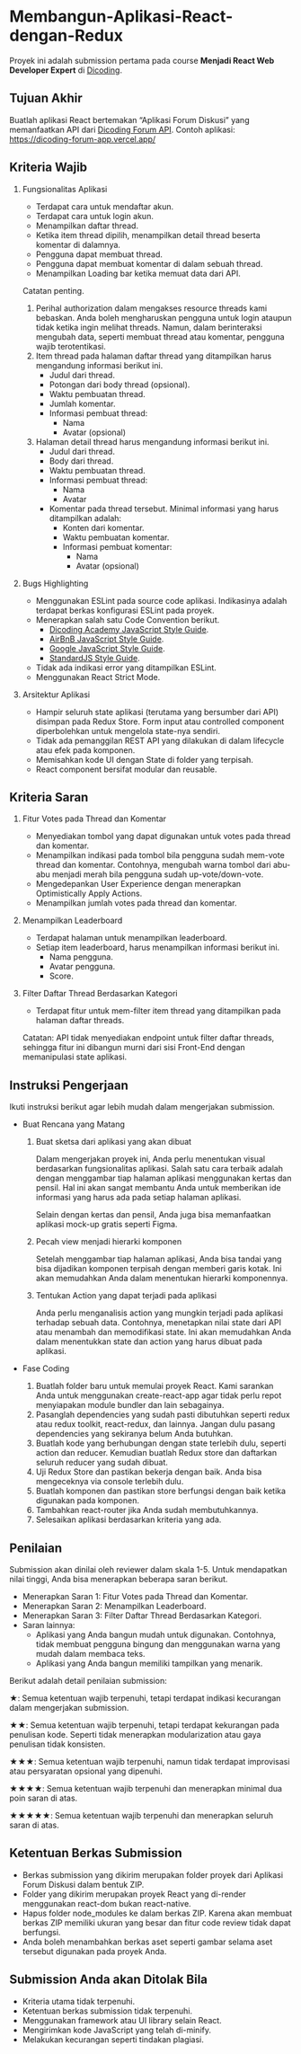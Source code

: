 # Membangun-Aplikasi-React-dengan-Redux

Proyek ini adalah submission pertama pada course **Menjadi React Web Developer Expert** di [Dicoding](dicoding.com).

## Tujuan Akhir

Buatlah aplikasi React bertemakan “Aplikasi Forum Diskusi” yang memanfaatkan API dari [Dicoding Forum API](https://forum-api.dicoding.dev/v1/). Contoh aplikasi: https://dicoding-forum-app.vercel.app/

## Kriteria Wajib

1. Fungsionalitas Aplikasi

   - Terdapat cara untuk mendaftar akun.
   - Terdapat cara untuk login akun.
   - Menampilkan daftar thread.
   - Ketika item thread dipilih, menampilkan detail thread beserta komentar di dalamnya.
   - Pengguna dapat membuat thread.
   - Pengguna dapat membuat komentar di dalam sebuah thread.
   - Menampilkan Loading bar ketika memuat data dari API.

   Catatan penting.

   1. Perihal authorization dalam mengakses resource threads kami bebaskan. Anda boleh mengharuskan pengguna untuk login ataupun tidak ketika ingin melihat threads. Namun, dalam berinteraksi mengubah data, seperti membuat thread atau komentar, pengguna wajib terotentikasi.
   2. Item thread pada halaman daftar thread yang ditampilkan harus mengandung informasi berikut ini.
      - Judul dari thread.
      - Potongan dari body thread (opsional).
      - Waktu pembuatan thread.
      - Jumlah komentar.
      - Informasi pembuat thread:
        - Nama
        - Avatar (opsional)
   3. Halaman detail thread harus mengandung informasi berikut ini.
      - Judul dari thread.
      - Body dari thread.
      - Waktu pembuatan thread.
      - Informasi pembuat thread:
        - Nama
        - Avatar
      - Komentar pada thread tersebut. Minimal informasi yang harus ditampilkan adalah:
        - Konten dari komentar.
        - Waktu pembuatan komentar.
        - Informasi pembuat komentar:
          - Nama
          - Avatar (opsional)

2. Bugs Highlighting

   - Menggunakan ESLint pada source code aplikasi. Indikasinya adalah terdapat berkas konfigurasi ESLint pada proyek.
   - Menerapkan salah satu Code Convention berikut.
     - [Dicoding Academy JavaScript Style Guide](https://github.com/dicodingacademy/javascript-style-guide).
     - [AirBnB JavaScript Style Guide](https://github.com/airbnb/javascript).
     - [Google JavaScript Style Guide](https://google.github.io/styleguide/jsguide.html).
     - [StandardJS Style Guide](https://standardjs.com/).
   - Tidak ada indikasi error yang ditampilkan ESLint.
   - Menggunakan React Strict Mode.

3. Arsitektur Aplikasi

   - Hampir seluruh state aplikasi (terutama yang bersumber dari API) disimpan pada Redux Store. Form input atau controlled component diperbolehkan untuk mengelola state-nya sendiri.
   - Tidak ada pemanggilan REST API yang dilakukan di dalam lifecycle atau efek pada komponen.
   - Memisahkan kode UI dengan State di folder yang terpisah.
   - React component bersifat modular dan reusable.

## Kriteria Saran

1. Fitur Votes pada Thread dan Komentar

   - Menyediakan tombol yang dapat digunakan untuk votes pada thread dan komentar.
   - Menampilkan indikasi pada tombol bila pengguna sudah mem-vote thread dan komentar. Contohnya, mengubah warna tombol dari abu-abu menjadi merah bila pengguna sudah up-vote/down-vote.
   - Mengedepankan User Experience dengan menerapkan Optimistically Apply Actions.
   - Menampilkan jumlah votes pada thread dan komentar.

2. Menampilkan Leaderboard

   - Terdapat halaman untuk menampilkan leaderboard.
   - Setiap item leaderboard, harus menampilkan informasi berikut ini.
     - Nama pengguna.
     - Avatar pengguna.
     - Score.

3. Filter Daftar Thread Berdasarkan Kategori

   - Terdapat fitur untuk mem-filter item thread yang ditampilkan pada halaman daftar threads.

   Catatan: API tidak menyediakan endpoint untuk filter daftar threads, sehingga fitur ini dibangun murni dari sisi Front-End dengan memanipulasi state aplikasi.

## Instruksi Pengerjaan

Ikuti instruksi berikut agar lebih mudah dalam mengerjakan submission.

- Buat Rencana yang Matang

  1. Buat sketsa dari aplikasi yang akan dibuat

     Dalam mengerjakan proyek ini, Anda perlu menentukan visual berdasarkan fungsionalitas aplikasi. Salah satu cara terbaik adalah dengan menggambar tiap halaman aplikasi menggunakan kertas dan pensil. Hal ini akan sangat membantu Anda untuk memberikan ide informasi yang harus ada pada setiap halaman aplikasi.

     Selain dengan kertas dan pensil, Anda juga bisa memanfaatkan aplikasi mock-up gratis seperti Figma.

  2. Pecah view menjadi hierarki komponen

     Setelah menggambar tiap halaman aplikasi, Anda bisa tandai yang bisa dijadikan komponen terpisah dengan memberi garis kotak. Ini akan memudahkan Anda dalam menentukan hierarki komponennya.

  3. Tentukan Action yang dapat terjadi pada aplikasi

     Anda perlu menganalisis action yang mungkin terjadi pada aplikasi terhadap sebuah data. Contohnya, menetapkan nilai state dari API atau menambah dan memodifikasi state. Ini akan memudahkan Anda dalam menentukkan state dan action yang harus dibuat pada aplikasi.

- Fase Coding

  1. Buatlah folder baru untuk memulai proyek React. Kami sarankan Anda untuk menggunakan create-react-app agar tidak perlu repot menyiapakan module bundler dan lain sebagainya.
  2. Pasanglah dependencies yang sudah pasti dibutuhkan seperti redux atau redux toolkit, react-redux, dan lainnya. Jangan dulu pasang dependencies yang sekiranya belum Anda butuhkan.
  3. Buatlah kode yang berhubungan dengan state terlebih dulu, seperti action dan reducer. Kemudian buatlah Redux store dan daftarkan seluruh reducer yang sudah dibuat.
  4. Uji Redux Store dan pastikan bekerja dengan baik. Anda bisa mengeceknya via console terlebih dulu.
  5. Buatlah komponen dan pastikan store berfungsi dengan baik ketika digunakan pada komponen.
  6. Tambahkan react-router jika Anda sudah membutuhkannya.
  7. Selesaikan aplikasi berdasarkan kriteria yang ada.

## Penilaian

Submission akan dinilai oleh reviewer dalam skala 1-5. Untuk mendapatkan nilai tinggi, Anda bisa menerapkan beberapa saran berikut.

- Menerapkan Saran 1: Fitur Votes pada Thread dan Komentar.
- Menerapkan Saran 2: Menampilkan Leaderboard.
- Menerapkan Saran 3: Filter Daftar Thread Berdasarkan Kategori.
- Saran lainnya:
  - Aplikasi yang Anda bangun mudah untuk digunakan. Contohnya, tidak membuat pengguna bingung dan menggunakan warna yang mudah dalam membaca teks.
  - Aplikasi yang Anda bangun memiliki tampilkan yang menarik.

Berikut adalah detail penilaian submission:

&starf;:
Semua ketentuan wajib terpenuhi, tetapi terdapat indikasi kecurangan dalam mengerjakan submission.

&starf;&starf;:
Semua ketentuan wajib terpenuhi, tetapi terdapat kekurangan pada penulisan kode. Seperti tidak menerapkan modularization atau gaya penulisan tidak konsisten.

&starf;&starf;&starf;:
Semua ketentuan wajib terpenuhi, namun tidak terdapat improvisasi atau persyaratan opsional yang dipenuhi.

&starf;&starf;&starf;&starf;:
Semua ketentuan wajib terpenuhi dan menerapkan minimal dua poin saran di atas.

&starf;&starf;&starf;&starf;&starf;:
Semua ketentuan wajib terpenuhi dan menerapkan seluruh saran di atas.

## Ketentuan Berkas Submission

- Berkas submission yang dikirim merupakan folder proyek dari Aplikasi Forum Diskusi dalam bentuk ZIP.
- Folder yang dikirim merupakan proyek React yang di-render menggunakan react-dom bukan react-native.
- Hapus folder node_modules ke dalam berkas ZIP. Karena akan membuat berkas ZIP memiliki ukuran yang besar dan fitur code review tidak dapat berfungsi.
- Anda boleh menambahkan berkas aset seperti gambar selama aset tersebut digunakan pada proyek Anda.

## Submission Anda akan Ditolak Bila

- Kriteria utama tidak terpenuhi.
- Ketentuan berkas submission tidak terpenuhi.
- Menggunakan framework atau UI library selain React.
- Mengirimkan kode JavaScript yang telah di-minify.
- Melakukan kecurangan seperti tindakan plagiasi.
